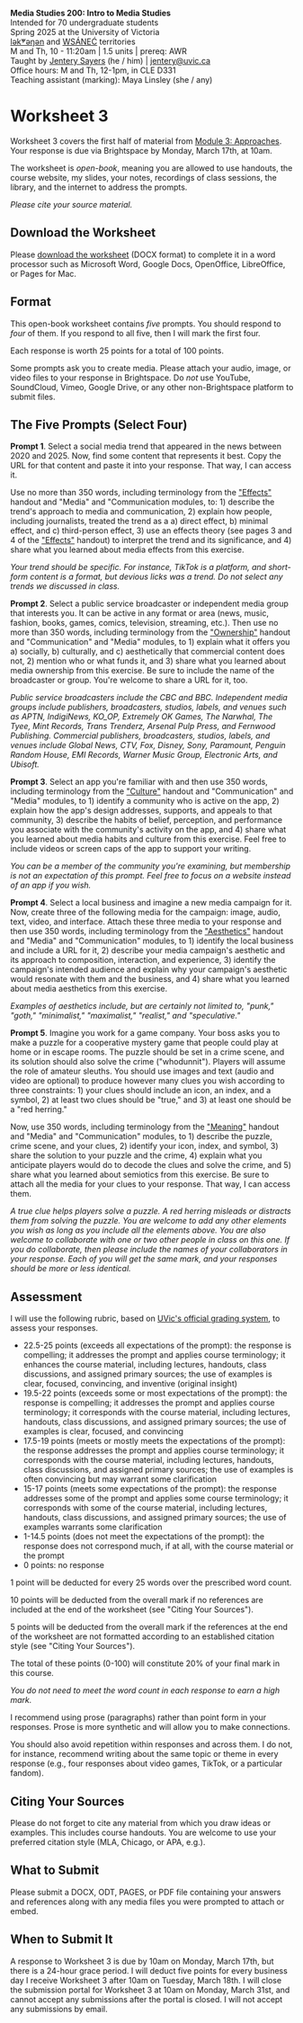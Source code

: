 **Media Studies 200: Intro to Media Studies**     
Intended for 70 undergraduate students     
Spring 2025 at the University of Victoria  
[lək̓ʷəŋən](https://www.songheesnation.ca/community/l-k-ng-n-traditional-territory) and [<u>W</u>SÁNEĆ](https://wsanec.com/) territories  
M and Th, 10 - 11:20am | 1.5 units | prereq: AWR   
Taught by [Jentery Sayers](https://jntry.work/) (he / him) | [jentery@uvic.ca](mailto:jentery@uvic.ca)    
Office hours: M and Th, 12-1pm, in CLE D331    
Teaching assistant (marking): Maya Linsley (she / any)

# Worksheet 3

Worksheet 3 covers the first half of material from [Module 3: Approaches](https://jentery.github.io/mdia200v4/#module-3-approaches). Your response is due via Brightspace by Monday, March 17th, at 10am.

The worksheet is *open-book*, meaning you are allowed to use handouts, the course website, my slides, your notes, recordings of class sessions, the library, and the internet to address the prompts.

*Please cite your source material.*

## Download the Worksheet 

Please [download the worksheet](mdia200v4Worksheet3.docx) (DOCX format) to complete it in a word processor such as Microsoft Word, Google Docs, OpenOffice, LibreOffice, or Pages for Mac.  

## Format

This open-book worksheet contains *five* prompts. You should respond to *four* of them. If you respond to all five, then I will mark the first four. 

Each response is worth 25 points for a total of 100 points. 

Some prompts ask you to create media. Please attach your audio, image, or video files to your response in Brightspace. Do *not* use YouTube, SoundCloud, Vimeo, Google Drive, or any other non-Brightspace platform to submit files. 

## The Five Prompts (Select Four)

**Prompt 1**. Select a social media trend that appeared in the news between 2020 and 2025. Now, find some content that represents it best. Copy the URL for that content and paste it into your response. That way, I can access it.

Use no more than 350 words, including terminology from the ["Effects"](https://bright.uvic.ca/d2l/le/lessons/365831/topics/3220750) handout and "Media" and "Communication modules, to: 1) describe the trend's approach to media and communication, 2) explain how people, including journalists, treated the trend as a a) direct effect, b) minimal effect, and c) third-person effect, 3) use an effects theory (see pages 3 and 4 of the ["Effects"](https://bright.uvic.ca/d2l/le/lessons/365831/topics/3220750) handout) to interpret the trend and its significance, and 4) share what you learned about media effects from this exercise. 

*Your trend should be specific. For instance, TikTok is a platform, and short-form content is a format, but devious licks was a trend. Do not select any trends we discussed in class.*

**Prompt 2**. Select a public service broadcaster or independent media group that interests you. It can be active in any format or area (news, music, fashion, books, games, comics, television, streaming, etc.). Then use no more than 350 words, including terminology from the ["Ownership"](https://bright.uvic.ca/d2l/le/lessons/365831/topics/3220813) handout and "Communication" and "Media" modules, to 1) explain what it offers you a) socially, b) culturally, and c) aesthetically that commercial content does not, 2) mention who or what funds it, and 3) share what you learned about media ownership from this exercise. Be sure to include the name of the broadcaster or group. You're welcome to share a URL for it, too.

*Public service broadcasters include the CBC and BBC. Independent media groups include publishers, broadcasters, studios, labels, and venues such as APTN, IndigiNews, KO_OP, Extremely OK Games, The Narwhal, The Tyee, Mint Records, Trans Trenderz, Arsenal Pulp Press, and Fernwood Publishing. Commercial publishers, broadcasters, studios, labels, and venues include Global News, CTV, Fox, Disney, Sony, Paramount, Penguin Random House, EMI Records, Warner Music Group, Electronic Arts, and Ubisoft.*

**Prompt 3**. Select an app you're familiar with and then use 350 words, including terminology from the ["Culture"](https://bright.uvic.ca/d2l/le/lessons/365831/topics/3220832) handout and "Communication" and "Media" modules, to 1) identify a community who is active on the app, 2) explain how the app's design addresses, supports, and appeals to that community, 3) describe the habits of belief, perception, and performance you associate with the community's activity on the app, and 4) share what you learned about media habits and culture from this exercise. Feel free to include videos or screen caps of the app to support your writing.

*You can be a member of the community you're examining, but membership is not an expectation of this prompt. Feel free to focus on a website instead of an app if you wish.* 

**Prompt 4**. Select a local business and imagine a new media campaign for it. Now, create three of the following media for the campaign: image, audio, text, video, and interface. Attach these three media to your response and then use 350 words, including terminology from the ["Aesthetics"](https://bright.uvic.ca/d2l/le/lessons/365831/topics/3220840) handout and "Media" and "Communication" modules, to 1) identify the local business and include a URL for it, 2) describe your media campaign's aesthetic and its approach to composition, interaction, and experience, 3) identify the campaign's intended audience and explain why your campaign's aesthetic would resonate with them and the business, and 4) share what you learned about media aesthetics from this exercise.

*Examples of aesthetics include, but are certainly not limited to, "punk," "goth," "minimalist," "maximalist," "realist," and "speculative."*

**Prompt 5**. Imagine you work for a game company. Your boss asks you to make a puzzle for a cooperative mystery game that people could play at home or in escape rooms. The puzzle should be set in a crime scene, and its solution should also solve the crime ("whodunnit"). Players will assume the role of amateur sleuths. You should use images and text (audio and video are optional) to produce however many clues you wish according to three constraints: 1) your clues should include an icon, an index, and a symbol, 2) at least two clues should be "true," and 3) at least one should be a "red herring." 

Now, use 350 words, including terminology from the ["Meaning"](https://bright.uvic.ca/d2l/le/lessons/365831/topics/3220850) handout and "Media" and "Communication" modules, to 1) describe the puzzle, crime scene, and your clues, 2) identify your icon, index, and symbol, 3) share the solution to your puzzle and the crime, 4) explain what you anticipate players would do to decode the clues and solve the crime, and 5) share what you learned about semiotics from this exercise. Be sure to attach all the media for your clues to your response. That way, I can access them. 

*A true clue helps players solve a puzzle. A red herring misleads or distracts them from solving the puzzle. You are welcome to add any other elements you wish as long as you include all the elements above. You are also welcome to collaborate with one or two other people in class on this one. If you do collaborate, then please include the names of your collaborators in your response. Each of you will get the same mark, and your responses should be more or less identical.*

## Assessment 

I will use the following rubric, based on [UVic's official grading system](https://www.uvic.ca/calendar/undergrad/index.php#/policy/S1AAgoGuV?bc=true&bcCurrent=14%20-%20Grading&bcGroup=Undergraduate%20Academic%20Regulations&bcItemType=policies), to assess your responses. 

* 22.5-25 points (exceeds all expectations of the prompt): the response is compelling; it addresses the prompt and applies course terminology; it enhances the course material, including lectures, handouts, class discussions, and assigned primary sources; the use of examples is clear, focused, convincing, and inventive (original insight)
* 19.5-22 points (exceeds some or most expectations of the prompt): the response is compelling; it addresses the prompt and applies course terminology; it corresponds with the course material, including lectures, handouts, class discussions, and assigned primary sources; the use of examples is clear, focused, and convincing 
* 17.5-19 points (meets or mostly meets the expectations of the prompt): the response addresses the prompt and applies course terminology; it corresponds with the course material, including lectures, handouts, class discussions, and assigned primary sources; the use of examples is often convincing but may warrant some clarification
* 15-17 points (meets some expectations of the prompt): the response addresses some of the prompt and applies some course terminology; it corresponds with some of the course material, including lectures, handouts, class discussions, and assigned primary sources; the use of examples warrants some clarification
* 1-14.5 points (does not meet the expectations of the prompt): the response does not correspond much, if at all, with the course material or the prompt
* 0 points: no response  

1 point will be deducted for every 25 words over the prescribed word count. 

10 points will be deducted from the overall mark if no references are included at the end of the worksheet (see "Citing Your Sources").

5 points will be deducted from the overall mark if the references at the end of the worksheet are not formatted according to an established citation style (see "Citing Your Sources").

The total of these points (0-100) will constitute 20% of your final mark in this course. 

*You do not need to meet the word count in each response to earn a high mark.* 

I recommend using prose (paragraphs) rather than point form in your responses. Prose is more synthetic and will allow you to make connections.

You should also avoid repetition within responses and across them. I do not, for instance, recommend writing about the same topic or theme in every response (e.g., four responses about video games, TikTok, or a particular fandom).

## Citing Your Sources 

Please do not forget to cite any material from which you draw ideas or examples. This includes course handouts. You are welcome to use your preferred citation style (MLA, Chicago, or APA, e.g.).  

## What to Submit 

Please submit a DOCX, ODT, PAGES, or PDF file containing your answers and references along with any media files you were prompted to attach or embed. 

## When to Submit It

A response to Worksheet 3 is due by 10am on Monday, March 17th, but there is a 24-hour grace period. I will deduct five points for every business day I receive Worksheet 3 after 10am on Tuesday, March 18th. I will close the submission portal for Worksheet 3 at 10am on Monday, March 31st, and cannot accept any submissions after the portal is closed. I will not accept any submissions by email.
